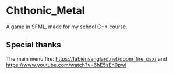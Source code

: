 # Chthonic_Metal
A game in SFML, made for my school C++ course.

## Special thanks
The main menu fire: https://fabiensanglard.net/doom_fire_psx/ and https://www.youtube.com/watch?v=6hE5sEh0pwI
